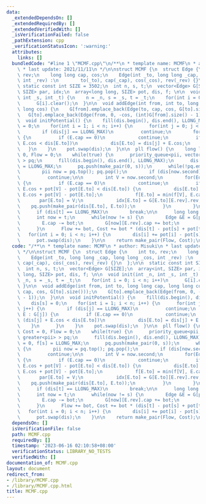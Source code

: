 ```yaml
---
data:
  _extendedDependsOn: []
  _extendedRequiredBy: []
  _extendedVerifiedWith: []
  _isVerificationFailed: false
  _pathExtension: cpp
  _verificationStatusIcon: ':warning:'
  attributes:
    links: []
  bundledCode: "#line 1 \"MCMF.cpp\"\n/**\n * template name: MCMF\n * author: Misuki\n\
    \ * last update: 2021/11/11\n */\n\nstruct MCMF {\n  struct Edge {\n    int to,\
    \ rev;\n    long long cap, cos;\n    Edge(int _to, long long _cap, long long _cos,\
    \ int _rev) :\n        to(_to), cap(_cap), cos(_cos), rev(_rev) {}\n  };\n\n \
    \ static const int SIZE = 3502;\n  int n, s, t;\n  vector<Edge> G[SIZE];\n  array<int,\
    \ SIZE> par, idx;\n  array<long long, SIZE> pot, dis, f; \n\n  void init(int _n,\
    \ int _s, int _t) {\n    n = _n, s = _s, t = _t;\n    for(int i = 0; i < n; i++)\n\
    \      G[i].clear();\n  }\n\n  void addEdge(int from, int to, long long cap, long\
    \ long cos) {\n    G[from].emplace_back(Edge(to, cap, cos, G[to].size()));\n \
    \   G[to].emplace_back(Edge(from, 0, -cos, (int)G[from].size() - 1));\n  }\n\n\
    \  void initPotential() {\n    fill(dis.begin(), dis.end(), LLONG_MAX);\n    dis[s]\
    \ = 0;\n    for(int i = 1; i < n; i++) {\n      for(int j = 0; j < n; j++) {\n\
    \        if (dis[j] == LLONG_MAX)\n          continue;\n        for(Edge E : G[j])\
    \ {\n          if (E.cap == 0)\n            continue;\n          if (dis[j] +\
    \ E.cos < dis[E.to])\n            dis[E.to] = dis[j] + E.cos;\n        }\n   \
    \   }\n    }\n    pot.swap(dis);\n  }\n\n  pll flow() {\n    long long Cost =\
    \ 0, Flow = 0;\n    while(true) {\n      priority_queue<pii, vector<pii>, greater<pii>\
    \ > pq;\n      fill(dis.begin(), dis.end(), LLONG_MAX);\n      dis[s] = 0, f[s]\
    \ = LLONG_MAX;\n      pq.push(make_pair(0, s));\n      while(!pq.empty()) {\n\
    \        pii now = pq.top(); pq.pop();\n        if (dis[now.second] != now.first)\n\
    \          continue;\n\n        int V = now.second;\n        for(Edge E : G[V])\
    \ {\n          if (E.cap == 0)\n            continue;\n          if (dis[V] +\
    \ E.cos + pot[V] - pot[E.to] < dis[E.to]) {\n            dis[E.to] = dis[V] +\
    \ E.cos + pot[V] - pot[E.to];\n            f[E.to] = min(f[V], E.cap);\n     \
    \       par[E.to] = V;\n            idx[E.to] = G[E.to][E.rev].rev;\n        \
    \    pq.push(make_pair(dis[E.to], E.to));\n          }\n        }\n      }\n\n\
    \      if (dis[t] == LLONG_MAX)\n        break;\n\n      long long bot = f[t];\n\
    \      int now = t;\n      while(now != s) {\n        Edge &E = G[par[now]][idx[now]];\n\
    \        E.cap -= bot;\n        G[now][E.rev].cap += bot;\n        now = par[now];\n\
    \      }\n      Flow += bot, Cost += bot * (dis[t] - pot[s] + pot[t]);\n\n   \
    \   for(int i = 0; i < n; i++) {\n        dis[i] += pot[i] - pot[s];\n      }\n\
    \      pot.swap(dis);\n    }\n\n    return make_pair(Flow, Cost);\n  }\n};\n"
  code: "/**\n * template name: MCMF\n * author: Misuki\n * last update: 2021/11/11\n\
    \ */\n\nstruct MCMF {\n  struct Edge {\n    int to, rev;\n    long long cap, cos;\n\
    \    Edge(int _to, long long _cap, long long _cos, int _rev) :\n        to(_to),\
    \ cap(_cap), cos(_cos), rev(_rev) {}\n  };\n\n  static const int SIZE = 3502;\n\
    \  int n, s, t;\n  vector<Edge> G[SIZE];\n  array<int, SIZE> par, idx;\n  array<long\
    \ long, SIZE> pot, dis, f; \n\n  void init(int _n, int _s, int _t) {\n    n =\
    \ _n, s = _s, t = _t;\n    for(int i = 0; i < n; i++)\n      G[i].clear();\n \
    \ }\n\n  void addEdge(int from, int to, long long cap, long long cos) {\n    G[from].emplace_back(Edge(to,\
    \ cap, cos, G[to].size()));\n    G[to].emplace_back(Edge(from, 0, -cos, (int)G[from].size()\
    \ - 1));\n  }\n\n  void initPotential() {\n    fill(dis.begin(), dis.end(), LLONG_MAX);\n\
    \    dis[s] = 0;\n    for(int i = 1; i < n; i++) {\n      for(int j = 0; j < n;\
    \ j++) {\n        if (dis[j] == LLONG_MAX)\n          continue;\n        for(Edge\
    \ E : G[j]) {\n          if (E.cap == 0)\n            continue;\n          if\
    \ (dis[j] + E.cos < dis[E.to])\n            dis[E.to] = dis[j] + E.cos;\n    \
    \    }\n      }\n    }\n    pot.swap(dis);\n  }\n\n  pll flow() {\n    long long\
    \ Cost = 0, Flow = 0;\n    while(true) {\n      priority_queue<pii, vector<pii>,\
    \ greater<pii> > pq;\n      fill(dis.begin(), dis.end(), LLONG_MAX);\n      dis[s]\
    \ = 0, f[s] = LLONG_MAX;\n      pq.push(make_pair(0, s));\n      while(!pq.empty())\
    \ {\n        pii now = pq.top(); pq.pop();\n        if (dis[now.second] != now.first)\n\
    \          continue;\n\n        int V = now.second;\n        for(Edge E : G[V])\
    \ {\n          if (E.cap == 0)\n            continue;\n          if (dis[V] +\
    \ E.cos + pot[V] - pot[E.to] < dis[E.to]) {\n            dis[E.to] = dis[V] +\
    \ E.cos + pot[V] - pot[E.to];\n            f[E.to] = min(f[V], E.cap);\n     \
    \       par[E.to] = V;\n            idx[E.to] = G[E.to][E.rev].rev;\n        \
    \    pq.push(make_pair(dis[E.to], E.to));\n          }\n        }\n      }\n\n\
    \      if (dis[t] == LLONG_MAX)\n        break;\n\n      long long bot = f[t];\n\
    \      int now = t;\n      while(now != s) {\n        Edge &E = G[par[now]][idx[now]];\n\
    \        E.cap -= bot;\n        G[now][E.rev].cap += bot;\n        now = par[now];\n\
    \      }\n      Flow += bot, Cost += bot * (dis[t] - pot[s] + pot[t]);\n\n   \
    \   for(int i = 0; i < n; i++) {\n        dis[i] += pot[i] - pot[s];\n      }\n\
    \      pot.swap(dis);\n    }\n\n    return make_pair(Flow, Cost);\n  }\n};\n"
  dependsOn: []
  isVerificationFile: false
  path: MCMF.cpp
  requiredBy: []
  timestamp: '2023-06-16 02:10:58+08:00'
  verificationStatus: LIBRARY_NO_TESTS
  verifiedWith: []
documentation_of: MCMF.cpp
layout: document
redirect_from:
- /library/MCMF.cpp
- /library/MCMF.cpp.html
title: MCMF.cpp
---
```

